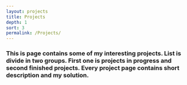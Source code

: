 ```yaml
---
layout: projects
title: Projects
depth: 1
sort: 3
permalink: /Projects/
---
```


### This is page contains some of my interesting projects. List is divide in two groups. First one is projects in progress and second finished projects. Every project page contains short description and my solution.
